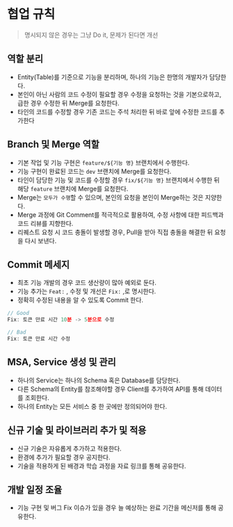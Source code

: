 # 협업 규칙

> 명시되지 않은 경우는 그냥 Do it, 문제가 된다면 개선

## 역할 분리
- Entity(Table)를 기준으로 기능을 분리하며, 하나의 기능은 한명의 개발자가 담당한다.
- 본인이 아닌 사람의 코드 수정이 필요할 경우 수정을 요청하는 것을 기본으로하고, 급한 경우 수정한 뒤 Merge를 요청한다.
- 타인의 코드를 수정할 경우 기존 코드는 주석 처리한 뒤 바로 앞에 수정한 코드를 추가한다

## Branch 및 Merge 역할
- 기본 작업 및 기능 구현은 `feature/${기능 명}` 브랜치에서 수행한다.
- 기능 구현이 완료된 코드는 `dev` 브랜치에 Merge를 요청한다.
- 타인이 담당한 기능 및 코드를 수정할 경우 `fix/${기능 명}` 브랜치에서 수행한 뒤 해당 `feature` 브랜치에 Merge를 요청한다.
- Merge는 `모두가 수행`할 수 있으며, 본인의 요청을 본인이 Merge하는 것은 지양한다.
- Merge 과정에 Git Comment를 적극적으로 활용하여, 수정 사항에 대한 피드백과 코드 리뷰를 지향한다.
- 리퀘스트 요청 시 코드 충돌이 발생할 경우, Pull을 받아 직접 충돌을 해결한 뒤 요청을 다시 보낸다.

## Commit 메세지
- 최초 기능 개발의 경우 코드 생산량이 많아 예외로 둔다.
- 기능 추가는 `Feat:` , 수정 및 개선은 `Fix:` ,로 명시한다.
- 정확히 수정된 내용을 알 수 있도록 Commit 한다. 
```typescript
// Good
Fix: 토큰 만료 시간 10분 -> 5분으로 수정

// Bad
Fix: 토큰 만료 시간 수정
```

## MSA, Service 생성 및 관리
- 하나의 Service는 하나의 Schema 혹은 Database를 담당한다.
- 다른 Schema의 Entity를 참조해야할 경우 Client를 추가하여 API를 통해 데이터를 조회한다.
- 하나의 Entity는 모든 서비스 중 한 곳에만 정의되어야 한다.

## 신규 기술 및 라이브러리 추가 및 적용
- 신규 기술은 자유롭게 추가하고 적용한다.
- 환경에 추가가 필요할 경우 공지한다.
- 기술을 적용하게 된 배경과 학습 과정을 자료 링크를 통해 공유한다.

## 개발 일정 조율
- 기능 구현 및 버그 Fix 이슈가 있을 경우 늘 예상하는 완료 기간을 메신저를 통해 공유한다.